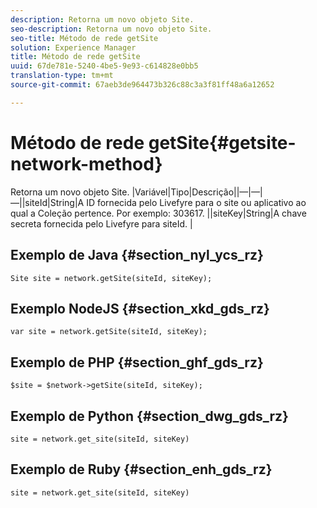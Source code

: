 ```yaml
---
description: Retorna um novo objeto Site.
seo-description: Retorna um novo objeto Site.
seo-title: Método de rede getSite
solution: Experience Manager
title: Método de rede getSite
uuid: 67de781e-5240-4be5-9e93-c614828e0bb5
translation-type: tm+mt
source-git-commit: 67aeb3de964473b326c88c3a3f81ff48a6a12652

---
```



# Método de rede getSite{#getsite-network-method}

Retorna um novo objeto Site.
|Variável|Tipo|Descrição||—|—|—||siteId|String|A ID fornecida pelo Livefyre para o site ou aplicativo ao qual a Coleção pertence. Por exemplo: 303617.  ||siteKey|String|A chave secreta fornecida pelo Livefyre para siteId.  |

## Exemplo de Java {#section_nyl_ycs_rz}

```
Site site = network.getSite(siteId, siteKey); 
```

## Exemplo NodeJS {#section_xkd_gds_rz}

```
var site = network.getSite(siteId, siteKey); 
```

## Exemplo de PHP {#section_ghf_gds_rz}

```
$site = $network->getSite(siteId, siteKey);
```

## Exemplo de Python {#section_dwg_gds_rz}

```
site = network.get_site(siteId, siteKey) 
```

## Exemplo de Ruby {#section_enh_gds_rz}

```
site = network.get_site(siteId, siteKey) 
```

